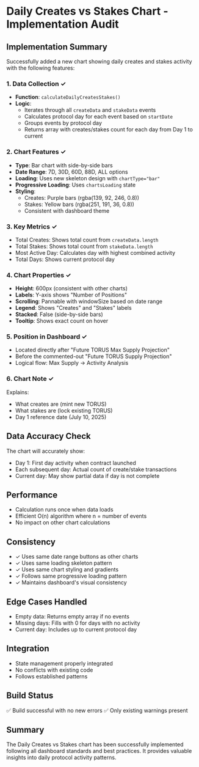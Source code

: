# Daily Creates vs Stakes Chart - Implementation Audit

## Implementation Summary
Successfully added a new chart showing daily creates and stakes activity with the following features:

### 1. Data Collection ✓
- **Function**: `calculateDailyCreatesStakes()`
- **Logic**: 
  - Iterates through all `createData` and `stakeData` events
  - Calculates protocol day for each event based on `startDate`
  - Groups events by protocol day
  - Returns array with creates/stakes count for each day from Day 1 to current

### 2. Chart Features ✓
- **Type**: Bar chart with side-by-side bars
- **Date Range**: 7D, 30D, 60D, 88D, ALL options
- **Loading**: Uses new skeleton design with `chartType="bar"`
- **Progressive Loading**: Uses `chartsLoading` state
- **Styling**: 
  - Creates: Purple bars (rgba(139, 92, 246, 0.8))
  - Stakes: Yellow bars (rgba(251, 191, 36, 0.8))
  - Consistent with dashboard theme

### 3. Key Metrics ✓
- Total Creates: Shows total count from `createData.length`
- Total Stakes: Shows total count from `stakeData.length`
- Most Active Day: Calculates day with highest combined activity
- Total Days: Shows current protocol day

### 4. Chart Properties ✓
- **Height**: 600px (consistent with other charts)
- **Labels**: Y-axis shows "Number of Positions"
- **Scrolling**: Pannable with windowSize based on date range
- **Legend**: Shows "Creates" and "Stakes" labels
- **Stacked**: False (side-by-side bars)
- **Tooltip**: Shows exact count on hover

### 5. Position in Dashboard ✓
- Located directly after "Future TORUS Max Supply Projection"
- Before the commented-out "Future TORUS Supply Projection"
- Logical flow: Max Supply → Activity Analysis

### 6. Chart Note ✓
Explains:
- What creates are (mint new TORUS)
- What stakes are (lock existing TORUS)
- Day 1 reference date (July 10, 2025)

## Data Accuracy Check
The chart will accurately show:
- Day 1: First day activity when contract launched
- Each subsequent day: Actual count of create/stake transactions
- Current day: May show partial data if day is not complete

## Performance
- Calculation runs once when data loads
- Efficient O(n) algorithm where n = number of events
- No impact on other chart calculations

## Consistency
- ✓ Uses same date range buttons as other charts
- ✓ Uses same loading skeleton pattern
- ✓ Uses same chart styling and gradients
- ✓ Follows same progressive loading pattern
- ✓ Maintains dashboard's visual consistency

## Edge Cases Handled
- Empty data: Returns empty array if no events
- Missing days: Fills with 0 for days with no activity
- Current day: Includes up to current protocol day

## Integration
- State management properly integrated
- No conflicts with existing code
- Follows established patterns

## Build Status
✅ Build successful with no new errors
✅ Only existing warnings present

## Summary
The Daily Creates vs Stakes chart has been successfully implemented following all dashboard standards and best practices. It provides valuable insights into daily protocol activity patterns.
